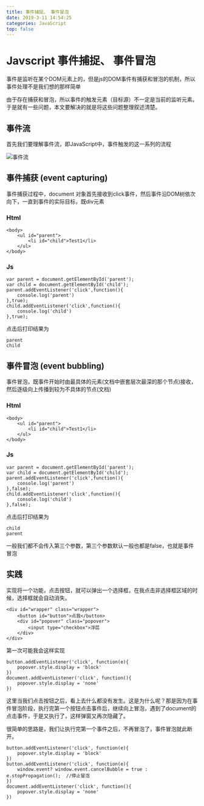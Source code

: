 ```yaml
---
title: 事件捕捉、 事件冒泡
date: 2019-3-11 14:54:25
categories: JavaScript 
top: false
---
```

# Javscript 事件捕捉、 事件冒泡

事件是监听在某个DOM元素上的，但是js的DOM事件有捕获和冒泡的机制，所以事件处理不是我们想的那样简单

由于存在捕获和冒泡，所以事件的触发元素（目标源）不一定是当前的监听元素。于是就有一些问题，本文要解决的就是将这些问题整理叙述清楚。

## 事件流
首先我们要理解事件流，即JavaScript中，事件触发的这一系列的流程

![事件流](/images/capture.png)

## 事件捕获 (event capturing)

事件捕获过程中，document 对象首先接收到click事件，然后事件沿DOM树依次向下，一直到事件的实际目标，既div元素

### Html
```[html]
<body>
    <ul id="parent">
        <li id="child">Test1</li>
    </ul>
</body>
```
### Js
```[javascript]
var parent = document.getElementById('parent');
var child = document.getElementById('child');
parent.addEventListener('click',function(){
    console.log('parent')
},true);
child.addEventListener('click',function(){
    console.log('child')
},true);
```
点击后打印结果为
```[javascript]
parent
child
```    

## 事件冒泡 (event bubbling)

事件冒泡，既事件开始时由最具体的元素(文档中嵌套层次最深的那个节点)接收，然后逐级向上传播到较为不具体的节点(文档)

### Html
```[html]
<body>
    <ul id="parent">
        <li id="child">Test1</li>
    </ul>
</body>
```

### Js
```[javascript]
var parent = document.getElementById('parent');
var child = document.getElementById('child');
parent.addEventListener('click',function(){
    console.log('parent')
},false);
child.addEventListener('click',function(){
    console.log('child')
},false);
```
点击后打印结果为
```[javascript]
child
parent
```

一般我们都不会传入第三个参数，第三个参数默认一般也都是false，也就是事件冒泡

## 实践

实现将一个功能，点击按钮，就可以弹出一个选择框，在我点击非选择框区域的时候，选择框就会自动消失。
```[html]
<div id="wrapper" class="wrapper">
    <button id="button">点我</button>
    <div id="popover" class="popover">
        <input type="checkbox">浮层
    </div>
</div>  
```
第一次可能我会这样实现
```[javascript]
button.addEventListener('click', function(e){
    popover.style.display = 'block'
})
document.addEventListener('click', function(){
    popover.style.display = 'none'
})
```
这里当我们点击按钮之后，看上去什么都没有发生。这是为什么呢？那是因为在事件冒泡阶段，执行完第一个按钮点击事件后，继续向上冒泡，遇到了document的点击事件，于是又执行了，这样弹窗又再次隐藏了。

很简单的思路是，我们让执行完第一个事件之后，不再冒泡了，事件冒泡就此断开。
```[javascript]
button.addEventListener('click', function(e){
    popover.style.display = 'block'
})
button.addEventListener('click', function(e){
    window.event? window.event.cancelBubble = true : e.stopPropagation();  //停止冒泡
})
document.addEventListener('click', function(){
    popover.style.display = 'none'
})
```